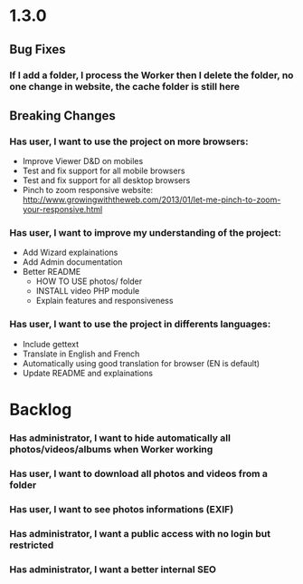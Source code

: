 <a name="1.3.0"></a>
# 1.3.0

## Bug Fixes

### If I add a folder, I process the Worker then I delete the folder, no one change in website, the cache folder is still here



## Breaking Changes

### Has user, I want to use the project on more browsers:

- Improve Viewer D&D on mobiles
- Test and fix support for all mobile browsers
- Test and fix support for all desktop browsers
- Pinch to zoom responsive website: http://www.growingwiththeweb.com/2013/01/let-me-pinch-to-zoom-your-responsive.html

### Has user, I want to improve my understanding of the project:

- Add Wizard explainations
- Add Admin documentation
- Better README
  - HOW TO USE photos/ folder
  - INSTALL video PHP module
  - Explain features and responsiveness

### Has user, I want to use the project in differents languages:

- Include gettext
- Translate in English and French
- Automatically using good translation for browser (EN is default)
- Update README and explainations

<a name="backlog"></a>
# Backlog

### Has administrator, I want to hide automatically all photos/videos/albums when Worker working
### Has user, I want to download all photos and videos from a folder
### Has user, I want to see photos informations (EXIF)
### Has administrator, I want a public access with no login but restricted
### Has administrator, I want a better internal SEO